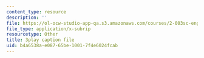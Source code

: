 ```yaml
---
content_type: resource
description: ''
file: https://ol-ocw-studio-app-qa.s3.amazonaws.com/courses/2-003sc-engineering-dynamics-fall-2011/b4a6538ae08765be10017f4e6024fcab_iMz0LiqjFmE.srt
file_type: application/x-subrip
resourcetype: Other
title: 3play caption file
uid: b4a6538a-e087-65be-1001-7f4e6024fcab
---
```

